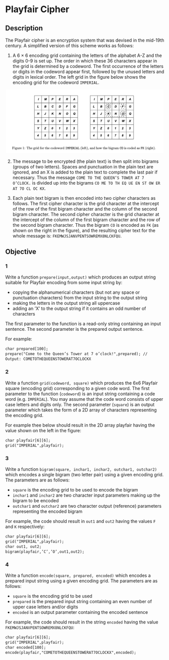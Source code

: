 # Playfair Cipher

## Description

The Playfair cipher is an encryption system that was devised in the mid-19th century. A simplified version of this scheme works as follows:

1. A 6 × 6 encoding grid containing the letters of the alphabet A-Z and the digits 0-9 is set up. The order in which these 36 characters appear in the grid is determined by a codeword. The first occurrence of the letters or digits in the codeword appear first, followed by the unused letters and digits in lexical order. The left grid in the figure below shows the encoding grid for the codeword `IMPERIAL`.

<p align="center">
  <img width="500" src="figure.png">
</p>

2. The message to be encrypted (the plain text) is then split into bigrams (groups of two letters). Spaces and punctuation in the plain text are ignored, and an X is added to the plain text to complete the last pair if necessary. Thus the message `COME TO THE QUEEN’S TOWER AT 7 O’CLOCK.` is divided up into the bigrams `CO ME TO TH EQ UE EN ST OW ER AT 7O CL OC KX`.

3. Each plain text bigram is then encoded into two cipher characters as follows. The first cipher character is the grid character at the intercept of the row of the first bigram character and the column of the second bigram character. The second cipher character is the grid character at the intercept of the column of the first bigram character and the row of the second bigram character. Thus the bigram `CO` is encoded as `FK` (as shown on the right in the figure), and the resulting cipher text for the whole message is: `FKEMWJSJANVPENTSOWREMX8NLCKFQU`.

## Objective

### 1
Write a function `prepare(input,output)` which produces an output string suitable for Playfair encoding from some input string by:
* copying the alphanumerical characters (but not any space or punctuation characters) from the input string to the output string
* making the letters in the output string all uppercase
* adding an ’X’ to the output string if it contains an odd number of characters

The first parameter to the function is a read-only string containing an input sentence. The second parameter is the prepared output sentence.

For example:
```
char prepared[100];
prepare("Come to the Queen’s Tower at 7 o’clock!",prepared); // Output: COMETOTHEQUEENSTOWERAT7OCLOCKX
```

### 2
Write a function `grid(codeword, square)` which produces the 6x6 Playfair square (encoding grid) corresponding to a given code word. The first parameter to the function (`codeword`) is an input string containing a code word (e.g. `IMPERIAL`). You may assume that the code word consists of upper case letters and digits only. The second parameter (`square`) is an output parameter which takes the form of a 2D array of characters representing the encoding grid.

For example thee below should result in the 2D array playfair having the value shown on the left in the figure:
```
char playfair[6][6];
grid("IMPERIAL",playfair);
```

### 3
Write a function `bigram(square, inchar1, inchar2, outchar1, outchar2)` which encodes a single bigram (two letter pair) using a given encoding grid. The parameters are as follows:
* `square` is the encoding grid to be used to encode the bigram
* `inchar1` and `inchar2` are two character input parameters making up the bigram to be encoded
* `outchar1` and `outchar2` are two character output (reference) parameters representing the encoded bigram

For example, the code should result in `out1` and `out2` having the values `F` and `K` respectively:
```
char playfair[6][6];
grid("IMPERIAL",playfair);
char out1, out2;
bigram(playfair,’C’,’O’,out1,out2);
```

### 4
Write a function `encode(square, prepared, encoded)` which encodes a prepared input string using a given encoding grid. The parameters are as follows:
* `square` is the encoding grid to be used
* `prepared` is the prepared input string containing an even number of upper case letters and/or digits
* `encoded` is an output parameter containing the encoded sentence

For example, the code should result in the string `encoded` having the value `FKEMWJSJANVPENTSOWREMX8NLCKFQU`:
```
char playfair[6][6];
grid("IMPERIAL",playfair);
char encoded[100];
encode(playfair,"COMETOTHEQUEENSTOWERAT7OCLOCKX",encoded);
```